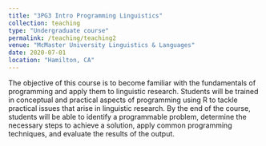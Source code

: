 ```yaml
---
title: "3PG3 Intro Programming Linguistics"
collection: teaching
type: "Undergraduate course"
permalink: /teaching/teaching2
venue: "McMaster University Linguistics & Languages"
date: 2020-07-01
location: "Hamilton, CA"
---
```

The objective of this course is to become familiar with the fundamentals of programming and apply them to linguistic research. 
Students will be trained in conceptual and practical aspects of programming using R to tackle practical issues that arise in linguistic research. 
By the end of the course, students will be able to identify a programmable problem, determine the necessary steps to achieve a solution, 
apply common programming techniques, and evaluate the results of the output.
